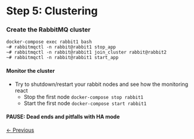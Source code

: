 # Step 5: Clustering

### Create the RabbitMQ cluster

```
docker-compose exec rabbit1 bash
~# rabbitmqctl -n rabbit@rabbit1 stop_app
~# rabbitmqctl -n rabbit@rabbit1 join_cluster rabbit@rabbit2
~# rabbitmqctl -n rabbit@rabbit1 start_app
```

#### Monitor the cluster

 * Try to shutdown/restart your rabbit nodes and see how the monitoring react
    * Stop the first node ```docker-compose stop rabbit1```
    * Start the first node ```docker-compose start rabbit1```

#### PAUSE: Dead ends and pitfalls with HA mode

[<- Previous](/step4_advanced/README.md) 